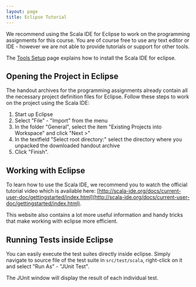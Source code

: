 ```yaml
---
layout: page
title: Eclipse Tutorial
---
```


We recommend using the Scala IDE for Eclipse to work on the programming assignments for this course. You are of course free to use any text editor or IDE - however we are not able to provide tutorials or support for other tools.

The [Tools Setup](?page=ToolsSetup) page explains how to install the Scala IDE for eclipse.

## Opening the Project in Eclipse

The handout archives for the programming assignments already contain all the necessary project definition files for Eclipse. Follow these steps to work on the project using the Scala IDE:

1. Start up Eclipse
1. Select "File" - "Import" from the menu
1. In the folder "General", select the item "Existing Projects into Workspace" and click "Next >"
1. In the textfield "Select root directory:" select the directory where you unpacked the downloaded handout archive
1. Click "Finish".


## Working with Eclipse

To learn how to use the Scala IDE, we recommend you to watch the official tutorial video which is available here: [http://scala-ide.org/docs/current-user-doc/gettingstarted/index.html](http://scala-ide.org/docs/current-user-doc/gettingstarted/index.html).

This website also contains a lot more useful information and handy tricks that make working with eclipse more efficient.


## Running Tests inside Eclipse

You can easily execute the test suites directly inside eclipse. Simply navigate to source file of the test suite in `src/test/scala`, right-click on it and select "Run As" - "JUnit Test".

The JUnit window will display the result of each individual test.
